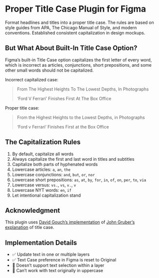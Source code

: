 # Proper Title Case Plugin for Figma

Format headlines and titles into a proper title case. The rules are based on style guides from APA, The Chicago Manual of Style, and modern conventions. Established consistent capitalization in design mockups.

## But What About Built-In Title Case Option?

Figma’s built-in Title Case option capitalizes the first letter of every word, which is incorrect as articles, conjunctions, short prepositions, and some other small words should not be capitalized.

Incorrect capitalized case:
> From The Highest Heights To The Lowest Depths, In Photographs
>
> ‘Ford V Ferrari’ Finishes First At The Box Office

Proper title case:
> From the Highest Heights to the Lowest Depths, in Photographs
>
> ‘Ford v Ferrari’ Finishes First at the Box Office

## The Capitalization Rules

1. By default, capitalize all words
2. Always capitalize the first and last word in titles and subtitles
3. Capitalize both parts of hyphenated words
4. Lowercase articles: `a`, `an`, `the`
5. Lowercase conjunctions: `and`, `but`, `or`, `nor`
6. Lowercase short prepositions: `as`, `at`, `by`, `for`, `in`, `of`, `on`, `per`, `to`, `via`
7. Lowercase versus: `vs.`, `vs`, `v.`, `v`
8. Lowercase NYT words: `en`, `if`
9. Let intentional capitalization stand

## Acknowledgment

This plugin uses [David Gouch’s implementation](https://github.com/gouch/to-title-case) of [John Gruber’s explanation](https://daringfireball.net/2008/05/title_case) of title case.

## Implementation Details

* ✅ Update text in one or multiple layers
* ✅ Text Case preference in Figma is reset to Original
* 🚫 Doesn’t support text selection within a layer
* 🚫 Can’t work with text originally in uppercase
